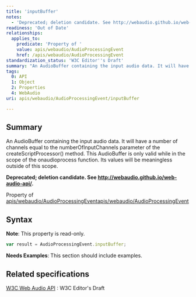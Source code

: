 ```yaml
---
title: 'inputBuffer'
notes:
  - 'Deprecated; deletion candidate. See http://webaudio.github.io/web-audio-api/.'
readiness: 'Out of Date'
relationships:
  applies_to:
    predicate: 'Property of '
    value: apis/webaudio/AudioProcessingEvent
    href: /apis/webaudio/AudioProcessingEvent
standardization_status: 'W3C Editor''s Draft'
summary: "An AudioBuffer containing the input audio data. It will have a number of channels equal to the numberOfInputChannels parameter of the createScriptProcessor() method. This AudioBuffer is only valid while in the scope of the onaudioprocess function. Its values will be meaningless outside of this scope.\n"
tags:
  0: API
  1: Object
  2: Properties
  4: WebAudio
uri: apis/webaudio/AudioProcessingEvent/inputBuffer

---
```

## Summary

An AudioBuffer containing the input audio data. It will have a number of channels equal to the numberOfInputChannels parameter of the createScriptProcessor() method. This AudioBuffer is only valid while in the scope of the onaudioprocess function. Its values will be meaningless outside of this scope.

**Deprecated; deletion candidate. See <http://webaudio.github.io/web-audio-api/>.**

Property of [apis/webaudio/AudioProcessingEvent](/apis/webaudio/AudioProcessingEvent)[apis/webaudio/AudioProcessingEvent](/apis/webaudio/AudioProcessingEvent)

## Syntax

**Note**: This property is read-only.

``` js
var result = AudioProcessingEvent.inputBuffer;
```

**Needs Examples**: This section should include examples.

## Related specifications

[W3C Web Audio API](http://webaudio.github.io/web-audio-api/)
:   W3C Editor's Draft
